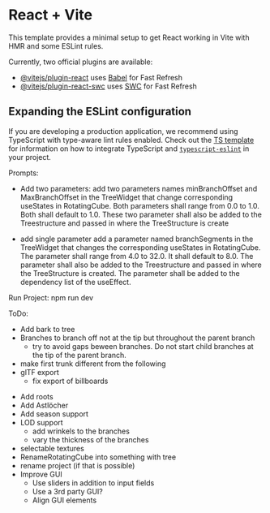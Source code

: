 # React + Vite

This template provides a minimal setup to get React working in Vite with HMR and some ESLint rules.

Currently, two official plugins are available:

- [@vitejs/plugin-react](https://github.com/vitejs/vite-plugin-react/blob/main/packages/plugin-react) uses [Babel](https://babeljs.io/) for Fast Refresh
- [@vitejs/plugin-react-swc](https://github.com/vitejs/vite-plugin-react/blob/main/packages/plugin-react-swc) uses [SWC](https://swc.rs/) for Fast Refresh

## Expanding the ESLint configuration

If you are developing a production application, we recommend using TypeScript with type-aware lint rules enabled. Check out the [TS template](https://github.com/vitejs/vite/tree/main/packages/create-vite/template-react-ts) for information on how to integrate TypeScript and [`typescript-eslint`](https://typescript-eslint.io) in your project.

Prompts:
- Add two parameters:
add two parameters names minBranchOffset and MaxBranchOffset in the TreeWidget that change corresponding useStates in RotatingCube. Both parameters shall range from 0.0 to 1.0. Both shall default to 1.0. These two parameter shall also be added to the Treestructure and passed in where the TreeStructure is create

- add single parameter
add a parameter named branchSegments in the TreeWidget that changes the corresponding useStates in RotatingCube. The parameter shall range from 4.0 to 32.0. It shall default to 8.0. The parameter shall also be added to the Treestructure and passed in where the TreeStructure is created. The parameter shall be added to the dependency list of the useEffect.

Run Project:
npm run dev

ToDo:
+ Add bark to tree
+ Branches to branch off not at the tip but throughout the parent branch
    - try to avoid gaps beween branches. Do not start child branches at the tip of the parent branch.
+ make first trunk different from the following
+ glTF export
    - fix export of billboards
- Add roots
- Add Astlöcher
- Add season support
- LOD support
    - add wrinkels to the branches
    - vary the thickness of the branches
- selectable textures
- RenameRotatingCube into something with tree
- rename project (if that is possible)
- Improve GUI
    - Use sliders in addition to input fields
    - Use a 3rd party GUI?
    - Align GUI elements

